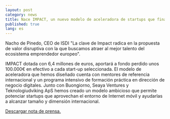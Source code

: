 ```yaml
---
layout: post
category: news
title: Nace IMPACT, un nuevo modelo de aceleradora de startups que financiará con 100.000 euros a 64 proyectos europeos de Internet móvil
published: true
lang: es
---
```


Nacho de Pinedo, CEO de ISDI
"La clave de Impact radica en la propuesta de valor disruptiva con la que buscamos atraer al mejor talento del ecosistema emprendedor europeo".

IMPACT dotada con 6,4 millones de euros, aportará a fondo perdido unos 100.000€ en efectivo a cada start-up seleccionada. El modelo de aceleradora que hemos diseñado cuenta con mentores de referencia internacional y un programa intensivo de formación práctica en dirección de negocio digitales. Junto con Buongiorno, Seaya Ventures y Teknologiudviking ApS hemos creado un modelo ambicioso que permite potenciar startups que aprovechan el entorno de Internet móvil y ayudarlas a alcanzar tamaño y dimensión internacional.

<a href="/assets/20140716-nota-prensa-impact.pdf"><i class="icon-download-1"></i> Descargar nota de prensa.</a>
